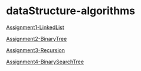 # dataStructure-algorithms


[Assignment1-LinkedList](https://github.com/Lesleyla/dataStructure-algorithms/tree/main/assignment1)

[Assignment2-BinaryTree](https://github.com/Lesleyla/dataStructure-algorithms/tree/main/assignment2)

[Assignment3-Recursion](https://github.com/Lesleyla/dataStructure-algorithms/tree/main/assignment3)

[Assignment4-BinarySearchTree](https://github.com/Lesleyla/dataStructure-algorithms/tree/main/assignment4)
